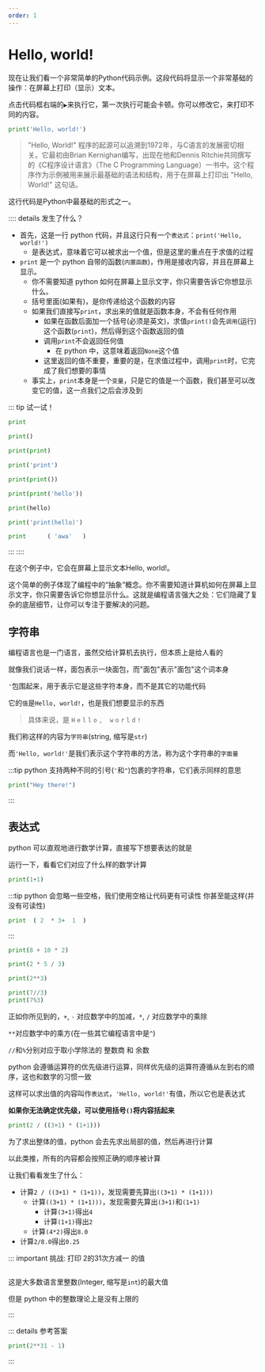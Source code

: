 ```yaml
---
order: 1
---
```

# Hello, world!


现在让我们看一个非常简单的Python代码示例。这段代码将显示一个非常基础的操作：在屏幕上打印（显示）文本。

点击代码框右端的`▶`来执行它，第一次执行可能会卡顿。你可以修改它，来打印不同的内容。

```py edit env="test" target="intro"
print('Hello, world!')
```

<div id="intro"></div>

<AnswerChecker target="intro">

> "Hello, World!" 程序的起源可以追溯到1972年，与C语言的发展密切相关。它最初由Brian Kernighan编写，出现在他和Dennis Ritchie共同撰写的《C程序设计语言》（The C Programming Language）一书中。这个程序作为示例被用来展示最基础的语法和结构，用于在屏幕上打印出 "Hello, World!" 这句话。

</AnswerChecker>

这行代码是Python中最基础的形式之一。

:::: details 发生了什么？

- 首先，这是一行 python 代码，并且这行只有一个`表达式`：`print('Hello, world!')`
  - 是表达式，意味着它可以被求出一个值，但是这里的重点在于求值的过程
- `print` 是一个 python 自带的函数(`内置函数`)，作用是接收内容，并且在屏幕上显示。
  - 你不需要知道 python 如何在屏幕上显示文字，你只需要告诉它你想显示什么。
  - 括号里面(如果有)，是你传递给这个函数的内容
  - 如果我们直接写`print`，求出来的值就是函数本身，不会有任何作用
    - 如果在函数后面加一个括号(必须是英文)，求值`print()`会先`调用`(运行)这个函数(`print`)，然后得到这个函数返回的值
    - 调用`print`不会返回任何值
      - 在 python 中，这意味着返回`None`这个值
    - 这里返回的值不重要，重要的是，在求值过程中，调用`print`时，它完成了我们想要的事情
  - 事实上，`print`本身是一个`变量`，只是它的值是一个函数，我们甚至可以改变它的值，这一点我们之后会涉及到



::: tip 试一试！

```py edit env="test"
print
```
```py edit env="test"
print()
```
```py edit env="test"
print(print)
```
```py edit env="test"
print('print')
```
```py edit env="test"
print(print())
```
```py edit env="test"
print(print('hello'))
```
```py edit env="test"
print(hello)
```
```py edit env="test"
print('print(hello)')
```
```py edit env="test"
print      ( 'awa'   )
```

:::
::::


在这个例子中，它会在屏幕上显示文本Hello, world!。

这个简单的例子体现了编程中的“抽象”概念。你不需要知道计算机如何在屏幕上显示文字，你只需要告诉它你想显示什么。这就是编程语言强大之处：它们隐藏了复杂的底层细节，让你可以专注于要解决的问题。

## 字符串

编程语言也是一门语言，虽然交给计算机去执行，但本质上是给人看的

就像我们说话一样，面包表示一块面包，而"面包"表示"面包"这个词本身

`'`包围起来，用于表示它是这些字符本身，而不是其它的功能代码

它的`值`是`Hello, world!`，也是我们想要显示的东西

> 具体来说，是 `H` `e` `l` `l` `o` `,` ` `&nbsp;`w` `o` `r` `l` `d` `!`

我们称这样的内容为`字符串`(string, 缩写是`str`)

而`'Hello, world!'`是我们表示这个字符串的方法，称为这个字符串的`字面量`

:::tip
python 支持两种不同的引号(`'`和`"`)包裹的字符串，它们表示同样的意思

```py edit env="test"
print("Hey there!")
```
:::

## 表达式

python 可以直观地进行数学计算，直接写下想要表达的就是

运行一下，看看它们对应了什么样的数学计算

```py edit env="test"
print(1+1)
```

:::tip python 会忽略一些空格，我们使用空格让代码更有可读性
你甚至能这样(并没有可读性)
```py edit env="test"
print  ( 2  * 3+  1  )
```
:::

```py edit env="test"
print(8 + 10 * 2)
```

```py edit env="test"
print(2 * 5 / 3)
```

```py edit env="test"
print(2**3)
```

```py edit env="test"
print(7//3)
print(7%3)
```

正如你所见到的，`+`, `-` 对应数学中的加减，`*`, `/` 对应数学中的乘除

`**`对应数学中的乘方(在一些其它编程语言中是`^`)

`//`和`%`分别对应于取小学除法的 整数商 和 余数

python 会遵循运算符的优先级进行运算，同样优先级的运算符遵循从左到右的顺序，这也和数学的习惯一致

这样可以求出值的内容叫作`表达式`，`'Hello, world!'`有值，所以它也是表达式

**如果你无法确定优先级，可以使用括号`()`将内容括起来**

```py edit env="test"
print(2 / ((3+1) * (1+1)))
```

为了求出整体的值，python 会去先求出局部的值，然后再进行计算

以此类推，所有的内容都会按照正确的顺序被计算

让我们看看发生了什么：

- 计算`2 / ((3+1) * (1+1))`，发现需要先算出`((3+1) * (1+1)))`
  - 计算`((3+1) * (1+1)))`，发现需要先算出`(3+1)`和`(1+1)`
    - 计算`(3+1)`得出`4`
    - 计算`(1+1)`得出`2`
  - 计算`(4*2)`得出`8.0`
- 计算`2/8.0`得出`0.25`

::: important 挑战: 打印 2的31次方减一 的值

```py edit env="test" target="result"


```

<div id="result"></div>

<AnswerChecker target="result" answer="2147483647<br>">

这是大多数语言里整数(Integer, 缩写是`int`)的最大值

但是 python 中的整数理论上是没有上限的

</AnswerChecker>

:::

::: details 参考答案
```py
print(2**31 - 1)
```
:::

<script setup>
import AnswerChecker from "@source/.vuepress/components/AnswerChecker.vue";
</script>
